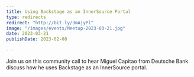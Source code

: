 ```yaml
---
title: Using Backstage as an InnerSource Portal
type: redirects
redirect: "http://bit.ly/3mAjyPl"
image: "/images/events/Meetup-2023-03-21.jpg"
date: 2023-03-21
publishDate: 2023-02-08

---
```


Join us on this community call to hear Miguel Capitao from Deutsche Bank discuss how he uses Backstage as an InnerSource portal.
